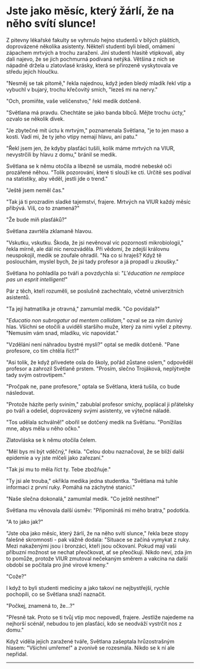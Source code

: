 # Jste jako měsíc, který žárlí, že na něho svítí slunce!

Z pitevny lékařské fakulty se vyhrnulo hejno studentů v bílých pláštích, doprovázené několika asistenty. Někteří studenti byli bledí, omámení zápachem mrtvých a trochu zaražení. Jiní studenti hlasitě vtipkovali, aby dali najevo, že se jich pochmurná podívaná netýká. Většina z nich se nápadně držela u zlatovlasé krásky, která se přirozeně vyskytovala ve středu jejich hloučku.

"Nesměj se tak pitomě," řekla najednou, když jeden bledý mladík řekl vtip a vybuchl v bujarý, trochu křečovitý smích, "lezeš mi na nervy."

"Och, promiňte, vaše veličenstvo," řekl medik dotčeně.

"Světlana má pravdu. Chechtáte se jako banda blbců. Mějte trochu úcty," ozvalo se několik dívek.

"Je zbytečné mít úctu k mrtvým," poznamenala Světlana, "je to jen maso a kosti. Vadí mi, že ty jeho vtipy nemají hlavu, ani patu."

"Řekl jsem jen, že kdyby plasťáci tušili, kolik máme mrtvých na VIUR, nevystrčili by hlavu z domu," bránil se medik.

Světlana se k němu otočila a líbezně se usmála, modré nebeské oči prozářené něhou. "Tolik pozorování, které ti slouží ke cti. Určitě ses podíval na statistiky, aby věděl, jestli jde o trend."

"Ještě jsem neměl čas."

"Tak já ti prozradím sladké tajemství, frajere. Mrtvých na VIUR každý měsíc přibývá. Víš, co to znamená?"

"Že bude míň plasťáků?"

Světlana zavrtěla zklamaně hlavou. 

"Vskutku, vskutku. Škoda, že jsi nevěnoval víc pozornosti mikrobiologii," řekla mírně, ale dál nic nerozváděla. Při vědomí, že zdejší královnu neuspokojil, medik se zoufale ohradil. "Na co si hraješ? Když tě poslouchám, myslel bych, že jsi tady profesor a já propadl u zkoušky."

Světlana ho pohladila po tváři a povzdychla si: "*L'éducation ne remplace pas un esprit intelligent!*"

Pár z těch, kteří rozuměli, se poslušně zachechtalo, včetně univerzitních asistentů.

"Ta její hatmatilka je otravná," zamumlal medik. "Co povídala?"

"*Educatio non subrogatur ad mentem callidam,*" ozval se za ním dunivý hlas. Všichni se otočili a uviděli staršího muže, který za nimi vyšel z pitevny. "Nemusím vám snad, mladíku, víc napovídat."

"Vzdělání není náhradou bystré mysli?" optal se medik dotčeně. "Pane profesore, co tím chtěla říct?"

"Asi tolik, že když přivedete osla do školy, pořád zůstane oslem," odpověděl profesor a zahrozil Světlaně prstem. "Prosím, slečno Trojáková, neplýtvejte tady svým ostrovtipem."

"Pročpak ne, pane profesore," optala se Světlana, která tušila, co bude následovat.

"Protože házíte perly sviním," zabublal profesor smíchy, poplácal ji přátelsky po tváři a odešel, doprovázený svými asistenty, ve výtečné náladě.

"Tos udělala schválně!" obořil se dotčený medik na Světlanu. "Ponížilas mne, abys měla u něho očko."

Zlatovláska se k němu otočila čelem.

"Měl bys mi být vděčný," řekla. "Celou dobu naznačoval, že se blíží další epidemie a vy jste mlčeli jako zařezaní."

"Tak jsi mu to měla říct ty. Tebe zbožňuje."

"Ty jsi ale trouba," okřikla medika jedna studentka. "Světlana má tuhle informaci z první ruky. Pomáhá na záchytné stanici."

"Naše slečna dokonalá," zamumlal medik. "Co ještě nestihne!"

Světlana mu věnovala další úsměv: "Připomínáš mi mého bratra," podotkla.

"A to jako jak?"

"Jste oba jako měsíc, který žárlí, že na něho svítí slunce," řekla beze stopy falešné skromnosti - pak vážně dodala: "Situace se začíná vymykat z ruky. Mezi nakaženými jsou i bronzáci, kteří jsou očkovaní. Pokud mají vaši příbuzní možnost se nechat přeočkovat, ať se přeočkují. Nikdo neví, zda jim to pomůže, protože VIUR zmutoval nečekaným směrem a vakcína na další období se počítala pro jiné virové kmeny."

"Cože?"

I když to byli studenti medicíny a jako takoví ne nejbystřejší, rychle pochopili, co se Světlana snaží naznačit.

"Počkej, znamená to, že...?"


"Přesně tak. Proto se ti tvůj vtip moc nepovedl, frajere. Jestliže najedeme na nejhorší scénář, nebudou to jen plasťáci, kdo se neodváží vystrčit nos z domu."

Když viděla jejich zaražené tváře, Světlana zašeptala hrůzostrašným hlasem: "Všichni umřeme!" a zvonivě se rozesmála. Nikdo se k ní ale nepřidal.

***


